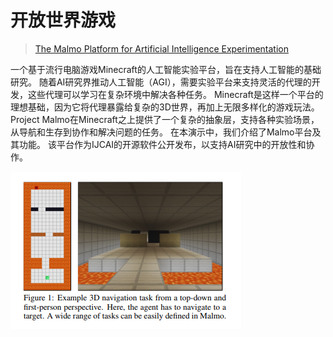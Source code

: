 # 开放世界游戏

> [ The Malmo Platform for Artificial Intelligence Experimentation](https://www.microsoft.com/en-us/research/wp-content/uploads/2016/07/johnson-malmo-platform-camera-ready.pdf)

一个基于流行电脑游戏Minecraft的人工智能实验平台，旨在支持人工智能的基础研究。 随着AI研究界推动人工智能（AGI），需要实验平台来支持灵活的代理的开发，这些代理可以学习在复杂环境中解决各种任务。 Minecraft是这样一个平台的理想基础，因为它将代理暴露给复杂的3D世界，再加上无限多样化的游戏玩法。 Project Malmo在Minecraft之上提供了一个复杂的抽象层，支持各种实验场景，从导航和生存到协作和解决问题的任务。 在本演示中，我们介绍了Malmo平台及其功能。 该平台作为IJCAI的开源软件公开发布，以支持AI研究中的开放性和协作。

![](../.gitbook/assets/minecraft.png)

